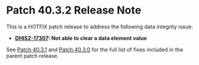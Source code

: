 # Patch 40.3.2 Release Note

This is a HOTFIX patch release to address the following data integrity issue:

- **[DHIS2-17307](https://dhis2.atlassian.net/browse/DHIS2-17307): Not able to clear a data element value**  


See [Patch 40.3.1](ReleaseNote-2.40.3.1.md) and [Patch 40.3.0](ReleaseNote-2.40.3.md) for the full list of fixes included in the parent patch release.
